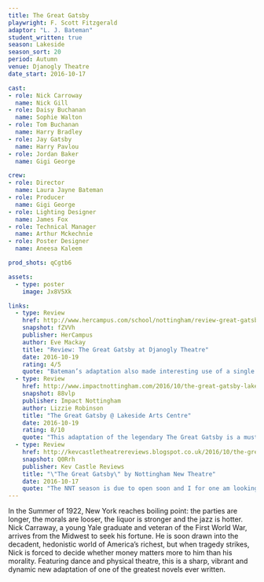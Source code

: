 ```yaml
---
title: The Great Gatsby
playwright: F. Scott Fitzgerald
adaptor: "L. J. Bateman"
student_written: true
season: Lakeside
season_sort: 20
period: Autumn
venue: Djanogly Theatre
date_start: 2016-10-17

cast:
- role: Nick Carroway
  name: Nick Gill
- role: Daisy Buchanan
  name: Sophie Walton
- role: Tom Buchanan
  name: Harry Bradley
- role: Jay Gatsby
  name: Harry Pavlou
- role: Jordan Baker
  name: Gigi George

crew:
- role: Director
  name: Laura Jayne Bateman
- role: Producer
  name: Gigi George
- role: Lighting Designer
  name: James Fox
- role: Technical Manager
  name: Arthur Mckechnie
- role: Poster Designer
  name: Aneesa Kaleem

prod_shots: qCgtb6

assets:
  - type: poster
    image: Jx8V5Xk

links:
  - type: Review
    href: http://www.hercampus.com/school/nottingham/review-great-gatsby-djanogly-theatre
    snapshot: fZVVh
    publisher: HerCampus
    author: Eve Mackay
    title: "Review: The Great Gatsby at Djanogly Theatre"
    date: 2016-10-19
    rating: 4/5
    quote: "Bateman’s adaptation also made interesting use of a single white screen behind which actors were cast in silhouette, a technique that was really effective in showing two scenes simultaneously and creating a sense of history in the play. "
  - type: Review
    href: http://www.impactnottingham.com/2016/10/the-great-gatsby-lakeside-arts-centre/
    snapshot: 88vlp
    publisher: Impact Nottingham
    author: Lizzie Robinson
    title: "The Great Gatsby @ Lakeside Arts Centre"
    date: 2016-10-19
    rating: 8/10
    quote: "This adaptation of the legendary The Great Gatsby is a must see for any Fitzgerald fans out there, and this play can only make you love the novel even more! "
  - type: Review
    href: http://kevcastletheatrereviews.blogspot.co.uk/2016/10/the-great-gatsby-by-nottingham-new.html
    snapshot: Q0Rrh
    publisher: Kev Castle Reviews
    title: "\"The Great Gatsby\" by Nottingham New Theatre"
    date: 2016-10-17
    quote: "The NNT season is due to open soon and I for one am looking forward to seeing as much as I can of the season which will be performed at the New Theatre on the University campus. As a taster, this aperitif leaves me hungry for the main course.."
---
```


In the Summer of 1922, New York reaches boiling point: the parties are longer, the morals are looser, the liquor is stronger and the jazz is hotter. Nick Carraway, a young Yale graduate and veteran of the First World War, arrives from the Midwest to seek his fortune. He is soon drawn into the decadent, hedonistic world of America’s richest, but when tragedy strikes, Nick is forced to decide whether money matters more to him than his morality. Featuring dance and physical theatre, this is a sharp, vibrant and dynamic new adaptation of one of the greatest novels ever written.


